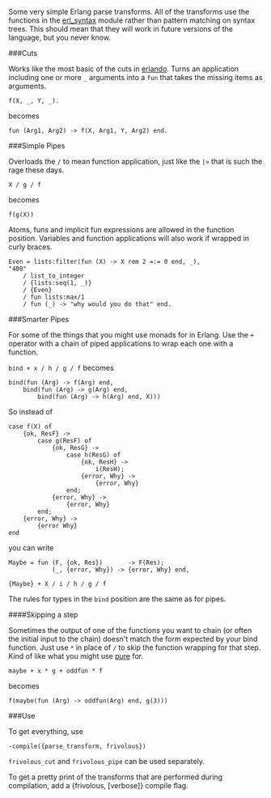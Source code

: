Some very simple Erlang parse transforms. All of the transforms use the functions in the [erl_syntax](http://erlang.org/doc/man/erl_syntax.html)
module rather than pattern matching on syntax trees. This should mean that they will work
in future versions of the language, but you never know.

###Cuts

Works like the most basic of the cuts in [erlando](https://github.com/rabbitmq/erlando). 
Turns an application including
one or more `_` arguments into a `fun` that takes the missing items as arguments.

	f(X, _, Y, _).
	
becomes

	fun (Arg1, Arg2) -> f(X, Arg1, Y, Arg2) end.


###Simple Pipes

Overloads the `/` to mean function application, just like the `|>` that is such the rage these days.

	X / g / f
	
becomes

	f(g(X))
	
Atoms, funs and implicit fun expressions are allowed in the function position. Variables and function
applications will also work if wrapped in curly braces.

	Even = lists:filter(fun (X) -> X rem 2 =:= 0 end, _),
	"400"
		/ list_to_integer
		/ {lists:seq(1, _)}
		/ {Even}
		/ fun lists:max/1
		/ fun (_) -> "why would you do that" end.


###Smarter Pipes

For some of the things that you might use monads for in Erlang. 
Use the `+` operator with a chain of piped applications to wrap each one with a function.

`bind + x / h / g / f` becomes

	bind(fun (Arg) -> f(Arg) end,
		bind(fun (Arg) -> g(Arg) end,
			bind(fun (Arg) -> h(Arg) end, X)))

So instead of

	case f(X) of
		{ok, ResF} ->
			case g(ResF) of
				{ok, ResG} ->
					case h(ResG) of
						{ok, ResH} -> 
							i(ResH);
						{error, Why} ->
							{error, Why}
					end;
				{error, Why} ->
					{error, Why}
			end;
		{error, Why} ->
			{error Why}
	end
	
you can write
	
	Maybe = fun (F, {ok, Res})       -> F(Res); 
	            (_, {error, Why}) -> {error, Why} end,
	
	{Maybe} + X / i / h / g / f
	
The rules for types in the `bind` position are the same as for pipes.
				
####Skipping a step

Sometimes the output of one of the functions you want to chain (or often
the initial input to the chain) doesn't match the form expected by your bind function.
Just use `*` in place of `/` to skip the function wrapping for that step. Kind of like
what you might use [pure]() for.

	maybe + x * g + oddfun * f

becomes
			
	f(maybe(fun (Arg) -> oddfun(Arg) end, g(3)))



###Use

To get everything, use

	-compile({parse_transform, frivolous})
	
`frivolous_cut` and `frivolous_pipe` can be used separately.

To get a pretty print of the transforms that are performed during compilation,
add a {frivolous, [verbose]} compile flag.





